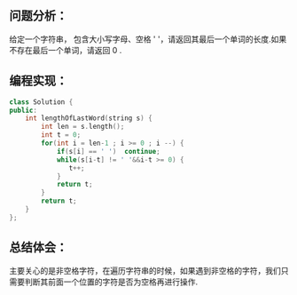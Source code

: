 ## 问题分析：
  给定一个字符串， 包含大小写字母、空格 ' '，请返回其最后一个单词的长度.如果不存在最后一个单词，请返回 0 .
  
## 编程实现： 
```c++
class Solution {  
public:
    int lengthOfLastWord(string s) {  
        int len = s.length();  
        int t = 0;  
        for(int i = len-1 ; i >= 0 ; i --) {  
            if(s[i] == ' ')  continue;  
            while(s[i-t] != ' '&&i-t >= 0) {  
               t++;  
            }  
            return t;  
        }  
        return t;  
    }  
};  
```
## 总结体会：
主要关心的是非空格字符，在遍历字符串的时候，如果遇到非空格的字符，我们只需要判断其前面一个位置的字符是否为空格再进行操作.
